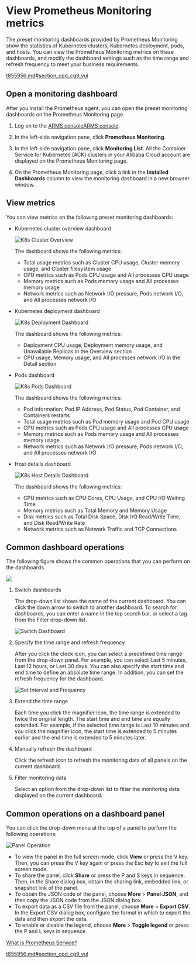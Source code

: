 # View Prometheus Monitoring metrics

The preset monitoring dashboards provided by Prometheus Monitoring show the statistics of Kubernetes clusters, Kubernetes deployment, pods, and hosts. You can view the Prometheus Monitoring metrics on these dashboards, and modify the dashboard settings such as the time range and refresh frequency to meet your business requirements.

[t855956.md\#section\_cpd\_cg9\_vul]()

## Open a monitoring dashboard

After you install the Prometheus agent, you can open the preset monitoring dashboards on the Prometheus Monitoring page.

1.  Log on to the [ARMS console](https://arms.console.aliyun.com/#/home)[ARMS console](https://arms-ap-southeast-1.console.aliyun.com/#/home).

2.  In the left-side navigation pane, click **Prometheus Monitoring**.

3.  In the left-side navigation pane, click **Monitoring List**. All the Container Service for Kubernetes \(ACK\) clusters in your Alibaba Cloud account are displayed on the Prometheus Monitoring page.

4.  On the Prometheus Monitoring page, click a link in the **Installed Dashboards** column to view the monitoring dashboard in a new browser window.


## View metrics

You can view metrics on the following preset monitoring dashboards:

-   Kubernetes cluster overview dashboard

    ![K8s Cluster Overview](../images/p49438.png)

    The dashboard shows the following metrics:

    -   Total usage metrics such as Cluster CPU usage, Cluster memory usage, and Cluster filesystem usage
    -   CPU metrics such as Pods CPU usage and All processes CPU usage
    -   Memory metrics such as Pods memory usage and All processes memory usage
    -   Network metrics such as Network I/O pressure, Pods network I/O, and All processes network I/O
-   Kubernetes deployment dashboard

    ![K8s Deployment Dashboard](../images/p51317.png)

    The dashboard shows the following metrics:

    -   Deployment CPU usage, Deployment memory usage, and Unavailable Replicas in the Overview section
    -   CPU usage, Memory usage, and All processes network I/O in the Detail section
-   Pods dashboard

    ![K8s Pods Dashboard](../images/p51318.png)

    The dashboard shows the following metrics:

    -   Pod information: Pod IP Address, Pod Status, Pod Container, and Containers restarts
    -   Total usage metrics such as Pod memory usage and Pod CPU usage
    -   CPU metrics such as Pods CPU usage and All processes CPU usage
    -   Memory metrics such as Pods memory usage and All processes memory usage
    -   Network metrics such as Network I/O pressure, Pods network I/O, and All processes network I/O
-   Host details dashboard

    ![K8s Host Details Dashboard](../images/p49437.png)

    The dashboard shows the following metrics:

    -   CPU metrics such as CPU Cores, CPU Usage, and CPU I/O Waiting Time
    -   Memory metrics such as Total Memory and Memory Usage
    -   Disk metrics such as Total Disk Space, Disk I/O Read/Write Time, and Disk Read/Write Rate
    -   Network metrics such as Network Traffic and TCP Connections

## Common dashboard operations

The following figure shows the common operations that you can perform on the dashboards.

![](../images/p51325.png)

1.  Switch dashboards

    The drop-down list shows the name of the current dashboard. You can click the down arrow to switch to another dashboard. To search for dashboards, you can enter a name in the top search bar, or select a tag from the Filter drop-down list.

    ![Switch Dashboard](../images/p51327.png)

2.  Specify the time range and refresh frequency

    After you click the clock icon, you can select a predefined time range from the drop-down panel. For example, you can select Last 5 minutes, Last 12 hours, or Last 30 days. You can also specify the start time and end time to define an absolute time range. In addition, you can set the refresh frequency for the dashboard.

    ![Set Interval and Frequency](../images/p51326.png)

3.  Extend the time range

    Each time you click the magnifier icon, the time range is extended to twice the original length. The start time and end time are equally extended. For example, if the selected time range is Last 10 minutes and you click the magnifier icon, the start time is extended to 5 minutes earlier and the end time is extended to 5 minutes later.

4.  Manually refresh the dashboard

    Click the refresh icon to refresh the monitoring data of all panels on the current dashboard.

5.  Filter monitoring data

    Select an option from the drop-down list to filter the monitoring data displayed on the current dashboard.


## Common operations on a dashboard panel

You can click the drop-down menu at the top of a panel to perform the following operations:

![Panel Operation](https://static-aliyun-doc.oss-accelerate.aliyuncs.com/assets/img/en-US/5974461161/p51328.png)

-   To view the panel in the full screen mode, click **View** or press the V key. Then, you can press the V key again or press the Esc key to exit the full screen mode.
-   To share the panel, click **Share** or press the P and S keys in sequence. Then, in the Share dialog box, obtain the sharing link, embedded link, or snapshot link of the panel.
-   To obtain the JSON code of the panel, choose **More** \> **Panel JSON**, and then copy the JSON code from the JSON dialog box.
-   To export data as a CSV file from the panel, choose **More** \> **Export CSV**. In the Export CSV dialog box, configure the format in which to export the data and then export the data.
-   To enable or disable the legend, choose **More** \> **Toggle legend** or press the P and L keys in sequence.

[What is Prometheus Service?]()

[t855956.md\#section\_cpd\_cg9\_vul]()

